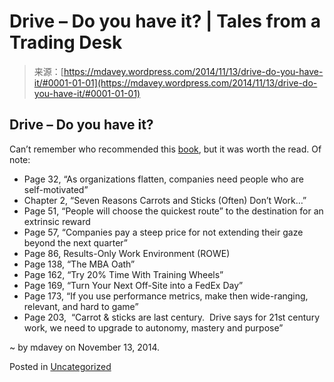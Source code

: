 <!--yml
category: 未分类
date: 2024-05-18 05:45:07
-->

# Drive – Do you have it? | Tales from a Trading Desk

> 来源：[https://mdavey.wordpress.com/2014/11/13/drive-do-you-have-it/#0001-01-01](https://mdavey.wordpress.com/2014/11/13/drive-do-you-have-it/#0001-01-01)

## Drive – Do you have it?

Can’t remember who recommended this [book](http://www.danpink.com/books/drive/), but it was worth the read. Of note:

*   Page 32, “As organizations flatten, companies need people who are self-motivated”
*   Chapter 2, “Seven Reasons Carrots and Sticks (Often) Don’t Work…”
*   Page 51, “People will choose the quickest route” to the destination for an extrinsic reward
*   Page 57, “Companies pay a steep price for not extending their gaze beyond the next quarter”
*   Page 86, Results-Only Work Environment (ROWE)
*   Page 138, “The MBA Oath”
*   Page 162, “Try 20% Time With Training Wheels”
*   Page 169, “Turn Your Next Off-Site into a FedEx Day”
*   Page 173, “If you use performance metrics, make then wide-ranging, relevant, and hard to game”
*   Page 203,  “Carrot & sticks are last century.  Drive says for 21st century work, we need to upgrade to autonomy, mastery and purpose”

~ by mdavey on November 13, 2014.

Posted in [Uncategorized](https://mdavey.wordpress.com/category/uncategorized/)